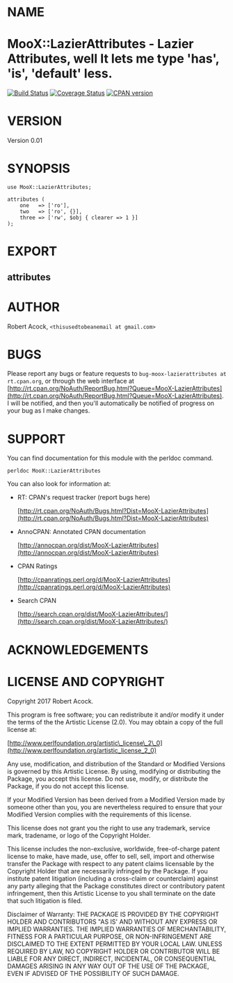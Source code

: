 # NAME

MooX::LazierAttributes - Lazier Attributes, well It lets me type 'has', 'is', 'default' less.
========================
[![Build Status](https://travis-ci.org/ThisUsedToBeAnEmail/MooX-LazierAttributes.png?branch=master)](https://travis-ci.org/ThisUsedToBeAnEmail/MooX-LazierAttributes)
[![Coverage Status](https://coveralls.io/repos/ThisUsedToBeAnEmail/MooX-LazierAttributes/badge.png?branch=master)](https://coveralls.io/r/ThisUsedToBeAnEmail/MooX-LazierAttributes?branch=master)
[![CPAN version](https://badge.fury.io/pl/MooX-LazierAttributes.svg)](https://metacpan.org/pod/MooX-LazierAttributes)


# VERSION

Version 0.01

# SYNOPSIS

    use MooX::LazierAttributes;

    attributes (
        one   => ['ro'],
        two   => ['ro', {}],
        three => ['rw', $obj { clearer => 1 }]
    );

# EXPORT

## attributes

# AUTHOR

Robert Acock, `<thisusedtobeanemail at gmail.com>`

# BUGS

Please report any bugs or feature requests to `bug-moox-lazierattributes at rt.cpan.org`, or through
the web interface at [http://rt.cpan.org/NoAuth/ReportBug.html?Queue=MooX-LazierAttributes](http://rt.cpan.org/NoAuth/ReportBug.html?Queue=MooX-LazierAttributes).  I will be notified, and then you'll
automatically be notified of progress on your bug as I make changes.

# SUPPORT

You can find documentation for this module with the perldoc command.

    perldoc MooX::LazierAttributes

You can also look for information at:

- RT: CPAN's request tracker (report bugs here)

    [http://rt.cpan.org/NoAuth/Bugs.html?Dist=MooX-LazierAttributes](http://rt.cpan.org/NoAuth/Bugs.html?Dist=MooX-LazierAttributes)

- AnnoCPAN: Annotated CPAN documentation

    [http://annocpan.org/dist/MooX-LazierAttributes](http://annocpan.org/dist/MooX-LazierAttributes)

- CPAN Ratings

    [http://cpanratings.perl.org/d/MooX-LazierAttributes](http://cpanratings.perl.org/d/MooX-LazierAttributes)

- Search CPAN

    [http://search.cpan.org/dist/MooX-LazierAttributes/](http://search.cpan.org/dist/MooX-LazierAttributes/)

# ACKNOWLEDGEMENTS

# LICENSE AND COPYRIGHT

Copyright 2017 Robert Acock.

This program is free software; you can redistribute it and/or modify it
under the terms of the the Artistic License (2.0). You may obtain a
copy of the full license at:

[http://www.perlfoundation.org/artistic\_license\_2\_0](http://www.perlfoundation.org/artistic_license_2_0)

Any use, modification, and distribution of the Standard or Modified
Versions is governed by this Artistic License. By using, modifying or
distributing the Package, you accept this license. Do not use, modify,
or distribute the Package, if you do not accept this license.

If your Modified Version has been derived from a Modified Version made
by someone other than you, you are nevertheless required to ensure that
your Modified Version complies with the requirements of this license.

This license does not grant you the right to use any trademark, service
mark, tradename, or logo of the Copyright Holder.

This license includes the non-exclusive, worldwide, free-of-charge
patent license to make, have made, use, offer to sell, sell, import and
otherwise transfer the Package with respect to any patent claims
licensable by the Copyright Holder that are necessarily infringed by the
Package. If you institute patent litigation (including a cross-claim or
counterclaim) against any party alleging that the Package constitutes
direct or contributory patent infringement, then this Artistic License
to you shall terminate on the date that such litigation is filed.

Disclaimer of Warranty: THE PACKAGE IS PROVIDED BY THE COPYRIGHT HOLDER
AND CONTRIBUTORS "AS IS' AND WITHOUT ANY EXPRESS OR IMPLIED WARRANTIES.
THE IMPLIED WARRANTIES OF MERCHANTABILITY, FITNESS FOR A PARTICULAR
PURPOSE, OR NON-INFRINGEMENT ARE DISCLAIMED TO THE EXTENT PERMITTED BY
YOUR LOCAL LAW. UNLESS REQUIRED BY LAW, NO COPYRIGHT HOLDER OR
CONTRIBUTOR WILL BE LIABLE FOR ANY DIRECT, INDIRECT, INCIDENTAL, OR
CONSEQUENTIAL DAMAGES ARISING IN ANY WAY OUT OF THE USE OF THE PACKAGE,
EVEN IF ADVISED OF THE POSSIBILITY OF SUCH DAMAGE.
